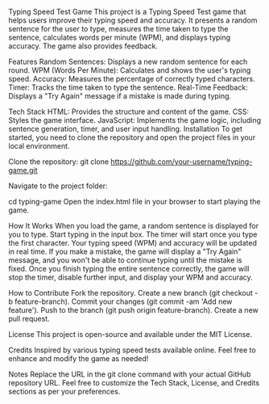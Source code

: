 Typing Speed Test Game
This project is a Typing Speed Test game that helps users improve their typing speed and accuracy. It presents a random sentence for the user to type,
measures the time taken to type the sentence, calculates words per minute (WPM), and displays typing accuracy. The game also provides feedback.

Features
Random Sentences: Displays a new random sentence for each round.
WPM (Words Per Minute): Calculates and shows the user's typing speed.
Accuracy: Measures the percentage of correctly typed characters.
Timer: Tracks the time taken to type the sentence.
Real-Time Feedback: Displays a "Try Again" message if a mistake is made during typing.

Tech Stack
HTML: Provides the structure and content of the game.
CSS: Styles the game interface.
JavaScript: Implements the game logic, including sentence generation, timer, and user input handling.
Installation
To get started, you need to clone the repository and open the project files in your local environment.

Clone the repository:
git clone https://github.com/your-username/typing-game.git

Navigate to the project folder:

cd typing-game
Open the index.html file in your browser to start playing the game.

How It Works
When you load the game, a random sentence is displayed for you to type.
Start typing in the input box. The timer will start once you type the first character.
Your typing speed (WPM) and accuracy will be updated in real time.
If you make a mistake, the game will display a "Try Again" message, and you won't be able to continue typing until the mistake is fixed.
Once you finish typing the entire sentence correctly, the game will stop the timer, disable further input, and display your WPM and accuracy.


How to Contribute
Fork the repository.
Create a new branch (git checkout -b feature-branch).
Commit your changes (git commit -am 'Add new feature').
Push to the branch (git push origin feature-branch).
Create a new pull request.

License
This project is open-source and available under the MIT License.

Credits
Inspired by various typing speed tests available online.
Feel free to enhance and modify the game as needed!

Notes
Replace the URL in the git clone command with your actual GitHub repository URL.
Feel free to customize the Tech Stack, License, and Credits sections as per your preferences.
